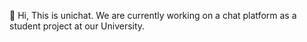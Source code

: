 👋 Hi, This is unichat. We are currently working on a chat platform as a student project at our University.

